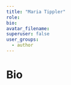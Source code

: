```yaml
---
title: "Maria Tippler"
role: 
bio: 
avatar_filename:
superuser: false
user_groups:
  - author
---
```


# Bio
